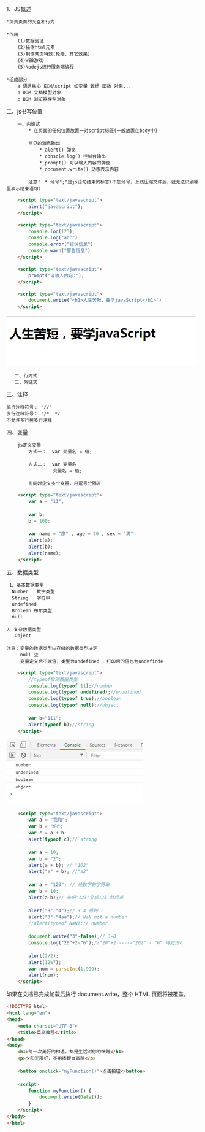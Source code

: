 1、JS概述

    *负责页面的交互和行为
    
    *作用
        (1)数据验证
        (2)操作html元素
        (3)制作网页特效(轮播、其它效果)
        (4)WEB游戏
        (5)Nodejs进行服务端编程
        
    *组成部分
        a 语言核心 ECMAscript 如变量 数组 函数 对象...
        b DOM 文档模型对象
        c BOM 浏览器模型对象
        
二、js书写位置

        一、内嵌式
            * 在页面的任何位置放置一对script标签(一般放置在body中)
            
            常见的消息输出
                * alert() 弹窗
                * console.log() 控制台输出
                * prompt() 可以输入内容的弹窗
                * document.write() 动态表示内容
                
            注意： * 分号";"是js语句结束的标志(不加分号，上线压缩文件后，就无法识别哪里表示结束语句)
```html
	<script type="text/javascript">
		alert("javascript");
	</script>
```

```html
	<script type="text/javascript">
		console.log(123);
		console.log("abc")
		console.error("错误信息")
		console.warn("警告信息")
	</script>
```

```html
	<script type="text/javascript">
		prompt("请输入内容:");
	</script>
```

```html
	<script type="text/javascript">
		document.write("<h1>人生苦短，要学javaScript</h1>")
	</script>
```
![](../picture/00.png)

       二、行内式
       三、外链式
        
三、注释

    单行注释符号： "//"
    多行注释符号： "/*  */
    不允许多行套多行注释

四、变量
        
        js定义变量
            方式一：  var 变量名 = 值;
            
            方式二：  var 变量名
                     变量名 = 值;
                     
            可同时定义多个变量，用逗号分隔开
                    
```html
	<script type="text/javascript">
		var a = "11";

		var b;
		b = 100;

		var name = "廖" , age = 20 , sex = "男" 
		alert(a);
		alert(b);
		alert(name);
	</script>
```

五、数据类型

     1、基本数据类型
      Number   数字类型
      String   字符串
      undefined 
      Boolean 布尔类型
      null
        
    2、复杂数据类型
       Object
     
    注意：变量的数据类型由存储的数据类型决定
         null 空
         变量定义后不赋值，类型为undefined ，打印后的值也为undefinde
            
```html
    <script type="text/javascript">
		//typeof检测数据类型
		console.log(typeof 11);//number
		console.log(typeof undefined);//undefined
		console.log(typeof true);//boolean
		console.log(typeof null);//object

		var b="111";
		alert(typeof b);//string 
	</script>
```

![数据类型](../picture/JS03.png)

```html
	<script type="text/javascript">
	    var a = "我和";
	    var b = "你";
	    var c = a + b;
	    alert(typeof c);// string

	    var a = 10;
	    var b = "2";
	    alert(a + b); // "102"
	    alert("a" + b); //"a2"

	    var a = "123"; // 纯数字的字符串
	    var b = 10;
	    alert(a-b);// 先把"123"变成123 然后减

	    alert("3"-"4");// 3-4 得到-1
	    alert("3"-"4aa");// NaN not a number
	    //alert(typeof NaN);// number
	    
	    document.write("3"-false);// 3-0
	    console.log("20"+2-"6");//"20"+2----->"202" - "6" 得到196
	    
	    alert(2/2);
	    alert(12%7);
	    var num = parseInt(1.999);
	    alert(num);
	</script>
```

如果在文档已完成加载后执行 document.write，整个 HTML 页面将被覆盖。

```html
<!DOCTYPE html>
<html lang="en">
<head>
	<meta charset="UTF-8">
	<title>菜鸟教程</title>
</head>
<body>
	<h1>每一次美好的相遇，都是生活对你的馈赠</h1>
	<p>夕阳无限好，不用扬鞭自奋蹄</p>

	<button onclick="myFunction()">点击按钮</button>

	<script>
		function myFunction() {
			document.write(Date());
		}
	</script>
</body>
</html>
```



    

        